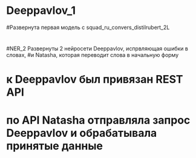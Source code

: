 # Deeppavlov_1
#Развернута первая модель с squad_ru_convers_distilrubert_2L
#
#
#NER_2 Развернуты 2 нейросети Deeppavlov, испрвляющая ошибки в словах,
#и Natasha, которая переводит слова в начальную форму  
# к Deeppavlov был привязан REST API
# по API Natasha отправляла запрос Deeppavlov и обрабатывала принятые данные
